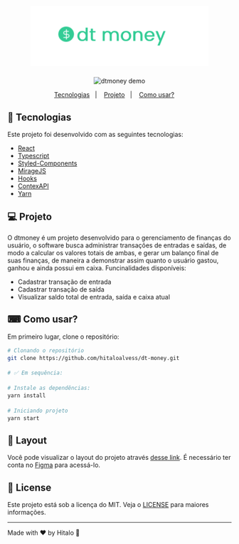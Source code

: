 <h1 align="center">
  <img alt="logo dtmoney" title="dtmoney" src=".github/logo.png" width="400px" />
</h1>

<p align="center">
     <img src="./github/preview.gif" alt="dtmoney demo" />
</p>

<p align="center">
  <a href="#-tecnologias">Tecnologias</a>&nbsp;&nbsp;&nbsp;|&nbsp;&nbsp;&nbsp;
  <a href="#-projeto">Projeto</a>&nbsp;&nbsp;&nbsp;|&nbsp;&nbsp;&nbsp;
  <a href="#-como-usar?">Como usar?</a>&nbsp;&nbsp;&nbsp;&nbsp;&nbsp;&nbsp;
</p>

## 🚀 Tecnologias

Este projeto foi desenvolvido com as seguintes tecnologias:

- <a href="https://pt-br.reactjs.org/">React</a>
- <a href="https://www.typescriptlang.org/">Typescript</a>
- <a href="https://styled-components.com/">Styled-Components</a>
- <a href="https://miragejs.com/">MirageJS</a>
- <a href="https://pt-br.reactjs.org/docs/hooks-intro.html">Hooks</a>
- <a href="https://pt-br.reactjs.org/docs/context.html">ContexAPI</a>
- <a href="https://yarnpkg.com/">Yarn</a>

## 💻 Projeto

O dtmoney é um projeto desenvolvido para o gerenciamento de finanças do usuário, o software busca administrar transações de entradas e saídas, de modo a calcular os valores totais de ambas, e gerar um balanço final de suas finanças, de maneira a demonstrar assim quanto o usuário gastou, ganhou e ainda possui em caixa.
Funcinalidades disponíveis:
- Cadastrar transação de entrada
- Cadastrar transação de saída
- Visualizar saldo total de entrada, saída e caixa atual

## ⌨ Como usar?

Em primeiro lugar, clone o repositório:

```bash
# Clonando o repositório
git clone https://github.com/hitaloalvess/dt-money.git

# ✅ Em sequência:

# Instale as dependências:
yarn install

# Iniciando projeto
yarn start
```
## 🔖 Layout

Você pode visualizar o layout do projeto através [desse link](https://www.figma.com/file/0xmu9mj2TJYoIOubBFWsk5/dtmoney-Ignite-(Copy)?node-id=0%3A1). É necessário ter conta no [Figma](https://figma.com) para acessá-lo.

## :memo: License

Este projeto está sob a licença do MIT. Veja o [LICENSE](https://github.com/hitaloalvess/dt-money/blob/main/LICENSE) para maiores informações.

---
Made with ♥ by Hitalo 🚀
